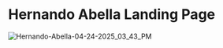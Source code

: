 # Hernando Abella Landing Page
![Hernando-Abella-04-24-2025_03_43_PM](https://github.com/user-attachments/assets/6df69ed8-ddf1-4988-bdf7-6473fe183059)
